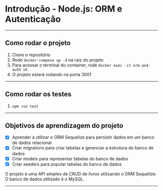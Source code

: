 # Introdução - Node.js: ORM e Autenticação

---

## Como rodar o projeto

1. Clone o repositório
2. Rode `docker-compose up -d` na raiz do projeto
3. Para acessar o terminal do container, rode `docker exec -it orm-and-auth sh`
4. O projeto estará rodando na porta 3001

---

## Como rodar os testes

1. `npm run test`

---

## Objetivos de aprendizagem do projeto

- [x] Aprender a utilizar o ORM Sequelize para persistir dados em um banco de dados relacional
- [x] Criar migrations para criar tabelas e gerenciar a estrutura do banco de dados
- [x] Criar models para representar tabelas do banco de dados
- [x] Criar seeders para popular tabelas do banco de dados

O projeto é uma API simples de CRUD de livros utilizando o ORM Sequelize. O banco de dados utilizado é o MySQL.

---
